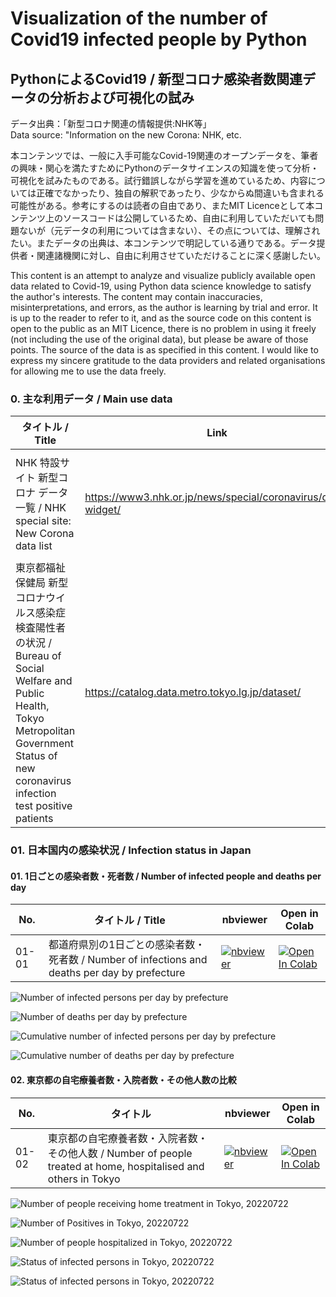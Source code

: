 # Visualization of the number of Covid19 infected people by Python

## PythonによるCovid19 / 新型コロナ感染者数関連データの分析および可視化の試み

データ出典：「新型コロナ関連の情報提供:NHK等」  
Data source: "Information on the new Corona: NHK, etc.

本コンテンツでは、一般に入手可能なCovid-19関連のオープンデータを、筆者の興味・関心を満たすためにPythonのデータサイエンスの知識を使って分析・可視化を試みたものである。試行錯誤しながら学習を進めているため、内容については正確でなかったり、独自の解釈であったり、少なからぬ間違いも含まれる可能性がある。参考にするのは読者の自由であり、またMIT Licenceとして本コンテンツ上のソースコードは公開しているため、自由に利用していただいても問題ないが（元データの利用については含まない）、その点については、理解されたい。またデータの出典は、本コンテンツで明記している通りである。データ提供者・関連諸機関に対し、自由に利用させていただけることに深く感謝したい。

This content is an attempt to analyze and visualize publicly available open data related to Covid-19, using Python data science knowledge to satisfy the author's interests. The content may contain inaccuracies, misinterpretations, and errors, as the author is learning by trial and error. It is up to the reader to refer to it, and as the source code on this content is open to the public as an MIT Licence, there is no problem in using it freely (not including the use of the original data), but please be aware of those points. The source of the data is as specified in this content. I would like to express my sincere gratitude to the data providers and related organisations for allowing me to use the data freely.

### 0. 主な利用データ / Main use data

タイトル / Title |Link|説明 / description
-----|--------|--------|
NHK 特設サイト 新型コロナ データ一覧 / NHK special site: New Corona data list |<a href="https://www3.nhk.or.jp/news/special/coronavirus/data-widget/">https://www3.nhk.or.jp/news/special/coronavirus/data-widget/</a>| NHKによるまとめ　新型コロナウイルス関連データ・ダウンロードサービス|
東京都福祉保健局 新型コロナウイルス感染症検査陽性者の状況 / Bureau of Social Welfare and Public Health, Tokyo Metropolitan Government Status of new coronavirus infection test positive patients |<a href="https://catalog.data.metro.tokyo.lg.jp/dataset/t000010d0000000089/resource/54996023-7255-45c5-b5b0-60458d874715">https://catalog.data.metro.tokyo.lg.jp/dataset/</a>| 東京都 新型コロナウイルス感染症検査陽性者の状況|

### 01. 日本国内の感染状況 / Infection status in Japan

#### 01. 1日ごとの感染者数・死者数 / Number of infected people and deaths per day
No.|タイトル / Title|nbviewer|Open in Colab
-----|--------|--------|-------------
01-01|都道府県別の1日ごとの感染者数・死者数 / Number of infections and deaths per day by prefecture|[![nbviewer](https://camo.githubusercontent.com/bfeb5472ee3df9b7c63ea3b260dc0c679be90b97/68747470733a2f2f696d672e736869656c64732e696f2f62616467652f72656e6465722d6e627669657765722d6f72616e67652e7376673f636f6c6f72423d66333736323626636f6c6f72413d346434643464)](https://nbviewer.jupyter.org/github/deepkick/Visualization-of-the-number-of-Covid19-infected-people-by-Python/blob/main/01_Number_of_infected_persons_per_day_by_pref.ipynb)|[![Open In Colab](https://colab.research.google.com/assets/colab-badge.svg)](https://colab.research.google.com/github/deepkick/Visualization-of-the-number-of-Covid19-infected-people-by-Python/blob/main/01_Number_of_infected_persons_per_day_by_pref.ipynb)

![Number of infected persons per day by prefecture](https://github.com/deepkick/Visualization-of-the-number-of-Covid19-infected-people-by-Python/blob/main/20220722/01_Number_of_infected_persons_per_day_by_pref_20220722.png?raw=true "Number of infected persons per day by prefecture")

![Number of deaths per day by prefecture](https://github.com/deepkick/Visualization-of-the-number-of-Covid19-infected-people-by-Python/blob/main/20220722/02_Number_of_deaths_per_day_by_pref_new_20220722.png?raw=true "Number of deaths per day by prefecture")

![Cumulative number of infected persons per day by prefecture](https://github.com/deepkick/Visualization-of-the-number-of-Covid19-infected-people-by-Python/blob/main/20220722/03_Cumulative_number_of_infected_persons_per_day_by_pref_20220722.png?raw=true "Cumulative number of infected persons per day by prefecture")

![Cumulative number of deaths per day by prefecture](https://github.com/deepkick/Visualization-of-the-number-of-Covid19-infected-people-by-Python/blob/main/20220722/04_Cumulative_number_of_deaths_per_day_by_pref_20220722.png?raw=true "Cumulative number of deaths per day by prefecture")

#### 02. 東京都の自宅療養者数・入院者数・その他人数の比較
No.|タイトル|nbviewer|Open in Colab
-----|--------|--------|-------------
01-02|東京都の自宅療養者数・入院者数・その他人数 / Number of people treated at home, hospitalised and others in Tokyo|[![nbviewer](https://camo.githubusercontent.com/bfeb5472ee3df9b7c63ea3b260dc0c679be90b97/68747470733a2f2f696d672e736869656c64732e696f2f62616467652f72656e6465722d6e627669657765722d6f72616e67652e7376673f636f6c6f72423d66333736323626636f6c6f72413d346434643464)](https://nbviewer.jupyter.org/github/deepkick/Visualization-of-the-number-of-Covid19-infected-people-by-Python/blob/main/02_Tokyo_Number_of_People_Convalescing_Home.ipynb)|[![Open In Colab](https://colab.research.google.com/assets/colab-badge.svg)](https://colab.research.google.com/github/deepkick/Visualization-of-the-number-of-Covid19-infected-people-by-Python/blob/main/02_Tokyo_Number_of_People_Convalescing_Home.ipynb)

![Number of people receiving home treatment in Tokyo, 20220722](https://github.com/deepkick/Visualization-of-the-number-of-Covid19-infected-people-by-Python/blob/main/tokyo_dataset/20220722/01_Number_of_people_receiving_home_treatment_in_Tokyo_20220722.png?raw=true "Number of people receiving home treatment in Tokyo, 20220722")

![Number of Positives in Tokyo, 20220722](https://github.com/deepkick/Visualization-of-the-number-of-Covid19-infected-people-by-Python/blob/main/tokyo_dataset/20220722/02_Number_of_positives_in_Tokyo_20220722.png?raw=true "Number of Positives in Tokyo, 20220722")

![Number of people hospitalized in Tokyo, 20220722](https://github.com/deepkick/Visualization-of-the-number-of-Covid19-infected-people-by-Python/blob/main/tokyo_dataset/20220722/03_Number_of_people_hospitalized_in_Tokyo_20220722.png?raw=true "Number of people hospitalized in Tokyo, 20220722")

![Status of infected persons in Tokyo, 20220722](https://github.com/deepkick/Visualization-of-the-number-of-Covid19-infected-people-by-Python/blob/main/tokyo_dataset/20220722/04_Status_of_infected_persons_in_Tokyo_20220722.png?raw=true "Status of infected persons in Tokyo, 20220722")

![Status of infected persons in Tokyo, 20220722](https://github.com/deepkick/Visualization-of-the-number-of-Covid19-infected-people-by-Python/blob/main/tokyo_dataset/20220722/05_Status_of_infected_persons_in_Tokyo_20220722.png?raw=true "Status of infected persons in Tokyo, 20220722")